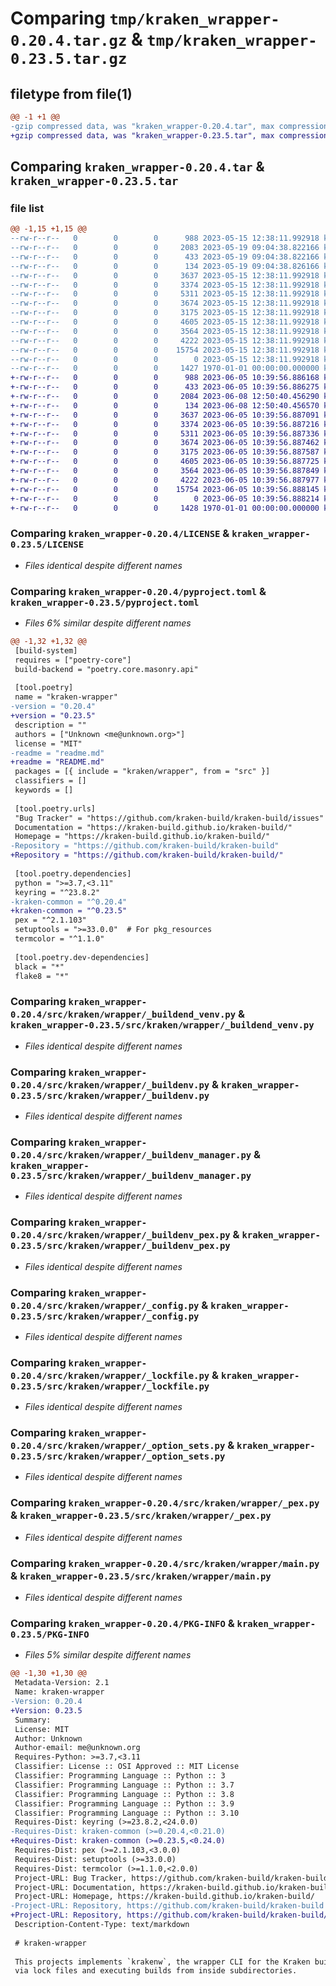# Comparing `tmp/kraken_wrapper-0.20.4.tar.gz` & `tmp/kraken_wrapper-0.23.5.tar.gz`

## filetype from file(1)

```diff
@@ -1 +1 @@
-gzip compressed data, was "kraken_wrapper-0.20.4.tar", max compression
+gzip compressed data, was "kraken_wrapper-0.23.5.tar", max compression
```

## Comparing `kraken_wrapper-0.20.4.tar` & `kraken_wrapper-0.23.5.tar`

### file list

```diff
@@ -1,15 +1,15 @@
--rw-r--r--   0        0        0      988 2023-05-15 12:38:11.992918 kraken_wrapper-0.20.4/LICENSE
--rw-r--r--   0        0        0     2083 2023-05-19 09:04:38.822166 kraken_wrapper-0.20.4/pyproject.toml
--rw-r--r--   0        0        0      433 2023-05-19 09:04:38.822166 kraken_wrapper-0.20.4/readme.md
--rw-r--r--   0        0        0      134 2023-05-19 09:04:38.826166 kraken_wrapper-0.20.4/src/kraken/wrapper/__init__.py
--rw-r--r--   0        0        0     3637 2023-05-15 12:38:11.992918 kraken_wrapper-0.20.4/src/kraken/wrapper/_buildend_venv.py
--rw-r--r--   0        0        0     3374 2023-05-15 12:38:11.992918 kraken_wrapper-0.20.4/src/kraken/wrapper/_buildenv.py
--rw-r--r--   0        0        0     5311 2023-05-15 12:38:11.992918 kraken_wrapper-0.20.4/src/kraken/wrapper/_buildenv_manager.py
--rw-r--r--   0        0        0     3674 2023-05-15 12:38:11.992918 kraken_wrapper-0.20.4/src/kraken/wrapper/_buildenv_pex.py
--rw-r--r--   0        0        0     3175 2023-05-15 12:38:11.992918 kraken_wrapper-0.20.4/src/kraken/wrapper/_config.py
--rw-r--r--   0        0        0     4605 2023-05-15 12:38:11.992918 kraken_wrapper-0.20.4/src/kraken/wrapper/_lockfile.py
--rw-r--r--   0        0        0     3564 2023-05-15 12:38:11.992918 kraken_wrapper-0.20.4/src/kraken/wrapper/_option_sets.py
--rw-r--r--   0        0        0     4222 2023-05-15 12:38:11.992918 kraken_wrapper-0.20.4/src/kraken/wrapper/_pex.py
--rw-r--r--   0        0        0    15754 2023-05-15 12:38:11.992918 kraken_wrapper-0.20.4/src/kraken/wrapper/main.py
--rw-r--r--   0        0        0        0 2023-05-15 12:38:11.992918 kraken_wrapper-0.20.4/src/kraken/wrapper/py.typed
--rw-r--r--   0        0        0     1427 1970-01-01 00:00:00.000000 kraken_wrapper-0.20.4/PKG-INFO
+-rw-r--r--   0        0        0      988 2023-06-05 10:39:56.886168 kraken_wrapper-0.23.5/LICENSE
+-rw-r--r--   0        0        0      433 2023-06-05 10:39:56.886275 kraken_wrapper-0.23.5/README.md
+-rw-r--r--   0        0        0     2084 2023-06-08 12:50:40.456290 kraken_wrapper-0.23.5/pyproject.toml
+-rw-r--r--   0        0        0      134 2023-06-08 12:50:40.456570 kraken_wrapper-0.23.5/src/kraken/wrapper/__init__.py
+-rw-r--r--   0        0        0     3637 2023-06-05 10:39:56.887091 kraken_wrapper-0.23.5/src/kraken/wrapper/_buildend_venv.py
+-rw-r--r--   0        0        0     3374 2023-06-05 10:39:56.887216 kraken_wrapper-0.23.5/src/kraken/wrapper/_buildenv.py
+-rw-r--r--   0        0        0     5311 2023-06-05 10:39:56.887336 kraken_wrapper-0.23.5/src/kraken/wrapper/_buildenv_manager.py
+-rw-r--r--   0        0        0     3674 2023-06-05 10:39:56.887462 kraken_wrapper-0.23.5/src/kraken/wrapper/_buildenv_pex.py
+-rw-r--r--   0        0        0     3175 2023-06-05 10:39:56.887587 kraken_wrapper-0.23.5/src/kraken/wrapper/_config.py
+-rw-r--r--   0        0        0     4605 2023-06-05 10:39:56.887725 kraken_wrapper-0.23.5/src/kraken/wrapper/_lockfile.py
+-rw-r--r--   0        0        0     3564 2023-06-05 10:39:56.887849 kraken_wrapper-0.23.5/src/kraken/wrapper/_option_sets.py
+-rw-r--r--   0        0        0     4222 2023-06-05 10:39:56.887977 kraken_wrapper-0.23.5/src/kraken/wrapper/_pex.py
+-rw-r--r--   0        0        0    15754 2023-06-05 10:39:56.888145 kraken_wrapper-0.23.5/src/kraken/wrapper/main.py
+-rw-r--r--   0        0        0        0 2023-06-05 10:39:56.888214 kraken_wrapper-0.23.5/src/kraken/wrapper/py.typed
+-rw-r--r--   0        0        0     1428 1970-01-01 00:00:00.000000 kraken_wrapper-0.23.5/PKG-INFO
```

### Comparing `kraken_wrapper-0.20.4/LICENSE` & `kraken_wrapper-0.23.5/LICENSE`

 * *Files identical despite different names*

### Comparing `kraken_wrapper-0.20.4/pyproject.toml` & `kraken_wrapper-0.23.5/pyproject.toml`

 * *Files 6% similar despite different names*

```diff
@@ -1,32 +1,32 @@
 [build-system]
 requires = ["poetry-core"]
 build-backend = "poetry.core.masonry.api"
 
 [tool.poetry]
 name = "kraken-wrapper"
-version = "0.20.4"
+version = "0.23.5"
 description = ""
 authors = ["Unknown <me@unknown.org>"]
 license = "MIT"
-readme = "readme.md"
+readme = "README.md"
 packages = [{ include = "kraken/wrapper", from = "src" }]
 classifiers = []
 keywords = []
 
 [tool.poetry.urls]
 "Bug Tracker" = "https://github.com/kraken-build/kraken-build/issues"
 Documentation = "https://kraken-build.github.io/kraken-build/"
 Homepage = "https://kraken-build.github.io/kraken-build/"
-Repository = "https://github.com/kraken-build/kraken-build"
+Repository = "https://github.com/kraken-build/kraken-build/"
 
 [tool.poetry.dependencies]
 python = ">=3.7,<3.11"
 keyring = "^23.8.2"
-kraken-common = "^0.20.4"
+kraken-common = "^0.23.5"
 pex = "^2.1.103"
 setuptools = ">=33.0.0"  # For pkg_resources
 termcolor = "^1.1.0"
 
 [tool.poetry.dev-dependencies]
 black = "*"
 flake8 = "*"
```

### Comparing `kraken_wrapper-0.20.4/src/kraken/wrapper/_buildend_venv.py` & `kraken_wrapper-0.23.5/src/kraken/wrapper/_buildend_venv.py`

 * *Files identical despite different names*

### Comparing `kraken_wrapper-0.20.4/src/kraken/wrapper/_buildenv.py` & `kraken_wrapper-0.23.5/src/kraken/wrapper/_buildenv.py`

 * *Files identical despite different names*

### Comparing `kraken_wrapper-0.20.4/src/kraken/wrapper/_buildenv_manager.py` & `kraken_wrapper-0.23.5/src/kraken/wrapper/_buildenv_manager.py`

 * *Files identical despite different names*

### Comparing `kraken_wrapper-0.20.4/src/kraken/wrapper/_buildenv_pex.py` & `kraken_wrapper-0.23.5/src/kraken/wrapper/_buildenv_pex.py`

 * *Files identical despite different names*

### Comparing `kraken_wrapper-0.20.4/src/kraken/wrapper/_config.py` & `kraken_wrapper-0.23.5/src/kraken/wrapper/_config.py`

 * *Files identical despite different names*

### Comparing `kraken_wrapper-0.20.4/src/kraken/wrapper/_lockfile.py` & `kraken_wrapper-0.23.5/src/kraken/wrapper/_lockfile.py`

 * *Files identical despite different names*

### Comparing `kraken_wrapper-0.20.4/src/kraken/wrapper/_option_sets.py` & `kraken_wrapper-0.23.5/src/kraken/wrapper/_option_sets.py`

 * *Files identical despite different names*

### Comparing `kraken_wrapper-0.20.4/src/kraken/wrapper/_pex.py` & `kraken_wrapper-0.23.5/src/kraken/wrapper/_pex.py`

 * *Files identical despite different names*

### Comparing `kraken_wrapper-0.20.4/src/kraken/wrapper/main.py` & `kraken_wrapper-0.23.5/src/kraken/wrapper/main.py`

 * *Files identical despite different names*

### Comparing `kraken_wrapper-0.20.4/PKG-INFO` & `kraken_wrapper-0.23.5/PKG-INFO`

 * *Files 5% similar despite different names*

```diff
@@ -1,30 +1,30 @@
 Metadata-Version: 2.1
 Name: kraken-wrapper
-Version: 0.20.4
+Version: 0.23.5
 Summary: 
 License: MIT
 Author: Unknown
 Author-email: me@unknown.org
 Requires-Python: >=3.7,<3.11
 Classifier: License :: OSI Approved :: MIT License
 Classifier: Programming Language :: Python :: 3
 Classifier: Programming Language :: Python :: 3.7
 Classifier: Programming Language :: Python :: 3.8
 Classifier: Programming Language :: Python :: 3.9
 Classifier: Programming Language :: Python :: 3.10
 Requires-Dist: keyring (>=23.8.2,<24.0.0)
-Requires-Dist: kraken-common (>=0.20.4,<0.21.0)
+Requires-Dist: kraken-common (>=0.23.5,<0.24.0)
 Requires-Dist: pex (>=2.1.103,<3.0.0)
 Requires-Dist: setuptools (>=33.0.0)
 Requires-Dist: termcolor (>=1.1.0,<2.0.0)
 Project-URL: Bug Tracker, https://github.com/kraken-build/kraken-build/issues
 Project-URL: Documentation, https://kraken-build.github.io/kraken-build/
 Project-URL: Homepage, https://kraken-build.github.io/kraken-build/
-Project-URL: Repository, https://github.com/kraken-build/kraken-build
+Project-URL: Repository, https://github.com/kraken-build/kraken-build/
 Description-Content-Type: text/markdown
 
 # kraken-wrapper
 
 This projects implements `krakenw`, the wrapper CLI for the Kraken build system that enables reproducible builds
 via lock files and executing builds from inside subdirectories.
```

